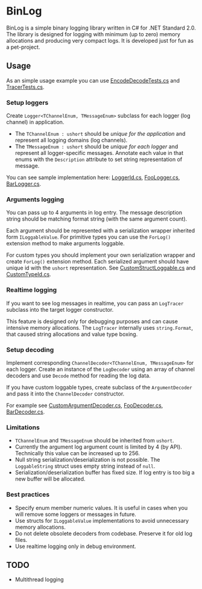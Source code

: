 # BinLog

BinLog is a simple binary logging library written in C# for .NET Standard 2.0.
The library is designed for logging with minimum (up to zero) memory allocations and producing very compact logs.
It is developed just for fun as a pet-project.

## Usage

As an simple usage example you can use [EncodeDecodeTests.cs](BinLog.Tests/EncodeDecodeTests.cs)
and [TracerTests.cs](BinLog.Tests/TracerTests.cs).

### Setup loggers

Create `Logger<TChannelEnum, TMessageEnum>` subclass for each logger (log channel) in application.

- The `TChannelEnum : ushort` should be _unique for the application_ and represent all logging domains (log channels).
- The `TMessageEnum : ushort` should be _unique for each logger_ and represent all logger-specific messages.
Annotate each value in that enums with the `Description` attribute to set string representation of message.

You can see sample implementation here:
[LoggerId.cs](BinLog.Tests/Impl/Loggers/LoggerId.cs),
[FooLogger.cs](BinLog.Tests/Impl/Loggers/FooLogger.cs),
[BarLogger.cs](BinLog.Tests/Impl/Loggers/BarLogger.cs).

### Arguments logging

You can pass up to 4 arguments in log entry.
The message description string should be matching format string (with the same argument count).

Each argument should be represented with a serialization wrapper inherited form `ILoggableValue`.
For primitive types you can use the `ForLog()` extension method to make arguments loggable.

For custom types you should implement your own serialization wrapper and create `ForLog()` extension method.
Each serialized argument should have unique id with the `ushort` representation.
See [CustomStructLoggable.cs](BinLog.Tests/Impl/CustomStructLoggable.cs) and [CustomTypeId.cs](BinLog.Tests/Impl/CustomTypeId.cs).

### Realtime logging

If you want to see log messages in realtime, you can pass an `LogTracer` subclass into the target logger constructor.

This feature is designed only for debugging purposes and can cause intensive memory allocations.
The `LogTracer` internally uses `string.Format`, that caused string allocations and value type boxing.

### Setup decoding

Implement corresponding `ChannelDecoder<TChannelEnum, TMessageEnum>` for each logger.
Create an instance of the `LogDecoder` using an array of channel decoders and use `Decode` method for reading the log data.

If you have custom loggable types, create subclass of the `ArgumentDecoder` and pass it into the `ChannelDecoder` constructor.  

For example see
[CustomArgumentDecoder.cs](BinLog.Tests/Impl/Decoding/CustomArgumentDecoder.cs),
[FooDecoder.cs](BinLog.Tests/Impl/Decoding/FooDecoder.cs),
[BarDecoder.cs](BinLog.Tests/Impl/Decoding/BarDecoder.cs).

### Limitations

- `TChannelEnum` and `TMessageEnum` should be inherited from `ushort`.
- Currently the argument log argument count is limited by 4 (by API). Technically this value can be increased up to 256.   
- Null string serialization/deserialization is not possible. The `LoggableString` struct uses empty string instead of `null`.
- Serialization/deserialization buffer has fixed size. If log entry is too big a new buffer will be allocated.

### Best practices

- Specify enum member numeric values. It is useful in cases when you will remove some loggers or messages in future.
- Use structs for `ILoggableValue` implementations to avoid unnecessary memory allocations.
- Do not delete obsolete decoders from codebase. Preserve it for old log files.
- Use realtime logging only in debug environment.

## TODO

- Multithread logging